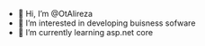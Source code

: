 - 👋 Hi, I’m @OtAlireza
- 👀 I’m interested in developing buisness sofware
- 🌱 I’m currently learning asp.net core


<!---
OtAlireza/OtAlireza is a ✨ special ✨ repository because its `README.md` (this file) appears on your GitHub profile.
You can click the Preview link to take a look at your changes.
--->
